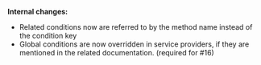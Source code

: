 **Internal changes:**

- Related conditions now are referred to by the method name instead of the condition key
- Global conditions are now overridden in service providers, if they are mentioned in the related documentation. (required for #16)
